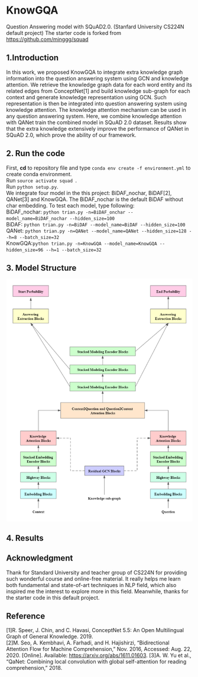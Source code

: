 # KnowGQA
Question Answering model with SQuAD2.0. (Stanfard University CS224N default project)
The starter code is forked from https://github.com/minggg/squad

## 1.Introduction
In this work, we proposed KnowGQA to integrate extra knowledge graph information into the question answering system using GCN and knowledge attention. We retrieve the knowledge graph data for each word entity and its related edges from ConceptNet[1] and build knowledge sub-graph for each context and generate knowledge representation using GCN. Such representation is then be integrated into question answering system using knowledge attention. The knowledge attention mechanism can be used in any question answering system. Here, we combine knowledge attention with QANet train the combined model in SQuAD 2.0 dataset. Results show that the extra knowledge extensively improve the performance of QANet in SQuAD 2.0, which prove the ability of our framework.

## 2. Run the code
First, **cd** to repository file and type ` conda env create -f environment.yml ` to create conda environment.</br>
Run `source activate squad `.</br>
Run `python setup.py`.</br>
We integrate four model in the this project: BiDAF_nochar, BiDAF[2], QANet[3] and KnowGQA. The BiDAF_nochar is the default BiDAF without char embedding. To test each model, type following:</br>
BiDAF_nochar: `python trian.py -n=BiDAF_onchar --model_name=BiDAF_nochar --hidden_size=100`</br>
BiDAF: `python trian.py -n=BiDAF --model_name=BiDAF --hidden_size=100`</br>
QANet: `python trian.py -n=QANet --model_name=QANet --hidden_size=128 --h=8 --batch_size=32`</br>
KnowGQA:`python trian.py -n=KnowGQA --model_name=KnowGQA --hidden_size=96 --h=1 --batch_size=32`</br>

## 3. Model Structure

![KnowGQA](.\KnowGQA.png)

## 4. Results


## Acknowledgment 
Thank for Standard University and teacher group of CS224N for providing such wonderful course and online-free material. It really helps me learn both fundamental and state-of-art techniques in NLP field, which also inspired me the interest to explore more in this field. Meanwhile, thanks for the starter code in this default project.

## Reference
[1]R. Speer, J. Chin, and C. Havasi, ConceptNet 5.5: An Open Multilingual Graph of General Knowledge. 2019.</br>
[2]M. Seo, A. Kembhavi, A. Farhadi, and H. Hajishirzi, “Bidirectional Attention Flow for Machine Comprehension,” Nov. 2016, Accessed: Aug. 22, 2020. [Online]. Available: https://arxiv.org/abs/1611.01603.
[3]A. W. Yu et al., “QaNet: Combining local convolution with global self-attention for reading comprehension,” 2018.
